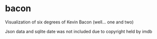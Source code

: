# bacon
Visualization of six degrees of Kevin Bacon (well... one and two)

Json data and sqlite date was not included due to copyright held by imdb
